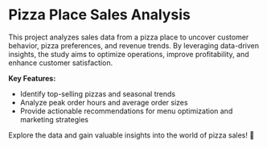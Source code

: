# Pizza Place Sales Analysis  

This project analyzes sales data from a pizza place to uncover customer behavior, pizza preferences, and revenue trends. By leveraging data-driven insights, the study aims to optimize operations, improve profitability, and enhance customer satisfaction.  

**Key Features:**  
- Identify top-selling pizzas and seasonal trends  
- Analyze peak order hours and average order sizes  
- Provide actionable recommendations for menu optimization and marketing strategies  

Explore the data and gain valuable insights into the world of pizza sales! 🍕  

